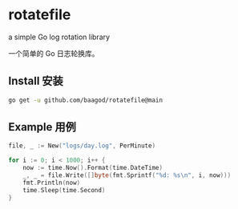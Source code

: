 # rotatefile
a simple Go log rotation library

一个简单的 Go 日志轮换库。

## Install 安装

```bash
go get -u github.com/baagod/rotatefile@main
```

## Example 用例

```go
file, _ := New("logs/day.log", PerMinute)

for i := 0; i < 1000; i++ {
    now := time.Now().Format(time.DateTime)
    _, _ = file.Write([]byte(fmt.Sprintf("%d: %s\n", i, now)))
    fmt.Println(now)
    time.Sleep(time.Second)
}
```

